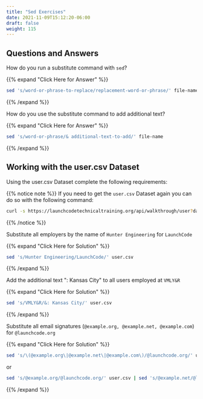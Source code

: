 ```yaml
---
title: "Sed Exercises"
date: 2021-11-09T15:12:20-06:00
draft: false
weight: 115
---
```


## Questions and Answers

How do you run a substitute command with `sed`?

{{% expand "Click Here for Answer" %}}
```bash
sed 's/word-or-phrase-to-replace/replacement-word-or-phrase/' file-name
```
{{% /expand %}}

How do you use the substitute command to add additional text?

{{% expand "Click Here for Answer" %}}
```bash
sed 's/word-or-phrase/& additional-text-to-add/' file-name
```
{{% /expand %}}

## Working with the user.csv Dataset

Using the user.csv Dataset complete the following requirements:

{{% notice note %}}
If you need to get the `user.csv` Dataset again you can do so with the following command:
```bash
curl -s https://launchcodetechnicaltraining.org/api/walkthrough/user?data_format=csv > user.csv
```
{{% /notice %}}

Substitute all employers by the name of `Hunter Engineering` for `LaunchCode`

{{% expand "Click Here for Solution" %}}
```bash
sed 's/Hunter Engineering/LaunchCode/' user.csv
```
{{% /expand %}}

Add the additional text ": Kansas City" to all users employed at `VMLY&R`

{{% expand "Click Here for Solution" %}}
```bash
sed 's/VMLY&R/&: Kansas City/' user.csv
```
{{% /expand %}}

Substitute all email signatures (`@example.org, @example.net, @example.com`) for `@launchcode.org`

{{% expand "Click Here for Solution" %}}
```bash
sed 's/\(@example.org\|@example.net\|@example.com\)/@launchcode.org/' user.csv > launchcode-emails.csv
```
or
```bash
sed 's/@example.org/@launchcode.org/' user.csv | sed 's/@example.net/@launchcode.org/' | sed 's/@example.com/@launchcode.org/' > all-launchcode-emails.csv
```
{{% /expand %}}